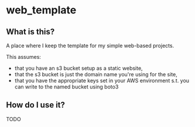 # web_template

## What is this?

A place where I keep the template for my simple web-based projects.

This assumes:

- that you have an s3 bucket setup as a static website,
- that the s3 bucket is just the domain name you're using for the site,
- that you have the appropriate keys set in your AWS environment s.t. you can write to the named bucket using boto3

## How do I use it?

TODO


